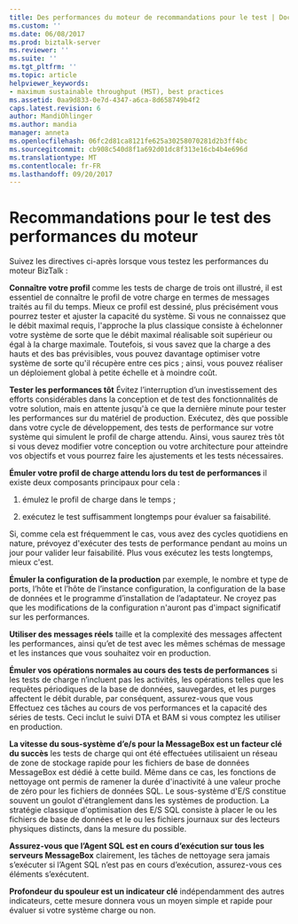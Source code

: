 ```yaml
---
title: Des performances du moteur de recommandations pour le test | Documents Microsoft
ms.custom: ''
ms.date: 06/08/2017
ms.prod: biztalk-server
ms.reviewer: ''
ms.suite: ''
ms.tgt_pltfrm: ''
ms.topic: article
helpviewer_keywords:
- maximum sustainable throughput (MST), best practices
ms.assetid: 0aa9d833-0e7d-4347-a6ca-8d658749b4f2
caps.latest.revision: 6
author: MandiOhlinger
ms.author: mandia
manager: anneta
ms.openlocfilehash: 06fc2d81ca8121fe625a30258070281d2b3ff4bc
ms.sourcegitcommit: cb908c540d8f1a692d01dc8f313e16cb4b4e696d
ms.translationtype: MT
ms.contentlocale: fr-FR
ms.lasthandoff: 09/20/2017
---
```

# <a name="recommendations-when-testing-engine-performance"></a>Recommandations pour le test des performances du moteur
Suivez les directives ci-après lorsque vous testez les performances du moteur BizTalk :  
  
 **Connaître votre profil** comme les tests de charge de trois ont illustré, il est essentiel de connaître le profil de votre charge en termes de messages traités au fil du temps.  Mieux ce profil est dessiné, plus précisément vous pourrez tester et ajuster la capacité du système. Si vous ne connaissez que le débit maximal requis, l'approche la plus classique consiste à échelonner votre système de sorte que le débit maximal réalisable soit supérieur ou égal à la charge maximale. Toutefois, si vous savez que la charge a des hauts et des bas prévisibles, vous pouvez davantage optimiser votre système de sorte qu'il récupère entre ces pics ; ainsi, vous pouvez réaliser un déploiement global à petite échelle et à moindre coût.  
  
 **Tester les performances tôt** Évitez l’interruption d’un investissement des efforts considérables dans la conception et de test des fonctionnalités de votre solution, mais en attente jusqu'à ce que la dernière minute pour tester les performances sur du matériel de production. Exécutez, dès que possible dans votre cycle de développement, des tests de performance sur votre système qui simulent le profil de charge attendu. Ainsi, vous saurez très tôt si vous devez modifier votre conception ou votre architecture pour atteindre vos objectifs et vous pourrez faire les ajustements et les tests nécessaires.  
  
 **Émuler votre profil de charge attendu lors du test de performances** il existe deux composants principaux pour cela :  
  
1.  émulez le profil de charge dans le temps ;  
  
2.  exécutez le test suffisamment longtemps pour évaluer sa faisabilité.  
  
 Si, comme cela est fréquemment le cas, vous avez des cycles quotidiens en nature, prévoyez d'exécuter des tests de performance pendant au moins un jour pour valider leur faisabilité. Plus vous exécutez les tests longtemps, mieux c'est.  
  
 **Émuler la configuration de la production** par exemple, le nombre et type de ports, l’hôte et l’hôte de l’instance configuration, la configuration de la base de données et le programme d’installation de l’adaptateur. Ne croyez pas que les modifications de la configuration n'auront pas d'impact significatif sur les performances.  
  
 **Utiliser des messages réels** taille et la complexité des messages affectent les performances, ainsi qu’et de test avec les mêmes schémas de message et les instances que vous souhaitez voir en production.  
  
 **Émuler vos opérations normales au cours des tests de performances** si les tests de charge n’incluent pas les activités, les opérations telles que les requêtes périodiques de la base de données, sauvegardes, et les purges affectent le débit durable, par conséquent, assurez-vous que vous Effectuez ces tâches au cours de vos performances et la capacité des séries de tests. Ceci inclut le suivi DTA et BAM si vous comptez les utiliser en production.  
  
 **La vitesse du sous-système d’e/s pour la MessageBox est un facteur clé du succès** les tests de charge qui ont été effectuées utilisaient un réseau de zone de stockage rapide pour les fichiers de base de données MessageBox est dédié à cette build. Même dans ce cas, les fonctions de nettoyage ont permis de ramener la durée d'inactivité à une valeur proche de zéro pour les fichiers de données SQL. Le sous-système d'E/S constitue souvent un goulot d'étranglement dans les systèmes de production. La stratégie classique d'optimisation des E/S SQL consiste à placer le ou les fichiers de base de données et le ou les fichiers journaux sur des lecteurs physiques distincts, dans la mesure du possible.  
  
 **Assurez-vous que l’Agent SQL est en cours d’exécution sur tous les serveurs MessageBox** clairement, les tâches de nettoyage sera jamais s’exécuter si l’Agent SQL n’est pas en cours d’exécution, assurez-vous ces éléments s’exécutent.  
  
 **Profondeur du spouleur est un indicateur clé** indépendamment des autres indicateurs, cette mesure donnera vous un moyen simple et rapide pour évaluer si votre système charge ou non.